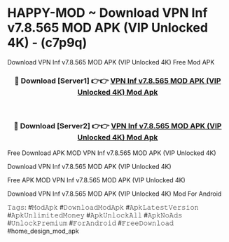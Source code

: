 # HAPPY-MOD ~ Download VPN Inf v7.8.565 MOD APK (VIP Unlocked 4K) - (c7p9q)
Download VPN Inf v7.8.565 MOD APK (VIP Unlocked 4K) Free Mod APK

<div align="center">
<h3>🔴 Download [Server1] 👉👉 <a href="https://apk-comot.site?title=VPN_Inf_v7.8.565_MOD_APK_(VIP_Unlocked_4K)">VPN Inf v7.8.565 MOD APK (VIP Unlocked 4K) Mod Apk</a></h3><br>

<h3>🔴 Download [Server2] 👉👉 <a href="https://apk-comot.site?title=VPN_Inf_v7.8.565_MOD_APK_(VIP_Unlocked_4K)">VPN Inf v7.8.565 MOD APK (VIP Unlocked 4K) Mod Apk</a></h3>
</div>


Free Download APK MOD VPN Inf v7.8.565 MOD APK (VIP Unlocked 4K)

Download VPN Inf v7.8.565 MOD APK (VIP Unlocked 4K) 

Free APK MOD VPN Inf v7.8.565 MOD APK (VIP Unlocked 4K) 

Download VPN Inf v7.8.565 MOD APK (VIP Unlocked 4K) Mod For Android

𝚃𝚊𝚐𝚜: #𝙼𝚘𝚍𝙰𝚙𝚔 #𝙳𝚘𝚠𝚗𝚕𝚘𝚊𝚍𝙼𝚘𝚍𝙰𝚙𝚔 #𝙰𝚙𝚔𝙻𝚊𝚝𝚎𝚜𝚝𝚅𝚎𝚛𝚜𝚒𝚘𝚗 #𝙰𝚙𝚔𝚄𝚗𝚕𝚒𝚖𝚒𝚝𝚎𝚍𝙼𝚘𝚗𝚎𝚢 #𝙰𝚙𝚔𝚄𝚗𝚕𝚘𝚌𝚔𝙰𝚕𝚕 #𝙰𝚙𝚔𝙽𝚘𝙰𝚍𝚜 #𝚄𝚗𝚕𝚘𝚌𝚔𝙿𝚛𝚎𝚖𝚒𝚞𝚖 #𝙵𝚘𝚛𝙰𝚗𝚍𝚛𝚘𝚒𝚍 #𝙵𝚛𝚎𝚎𝙳𝚘𝚠𝚗𝚕𝚘𝚊𝚍 #home_design_mod_apk